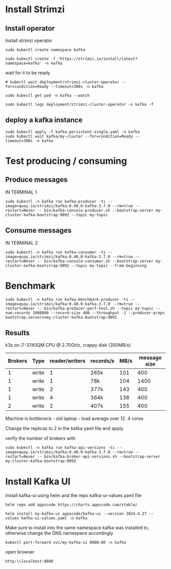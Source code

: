 # Install Strimzi

## Install operator
Install strimzi operator

```
sudo kubectl create namespace kafka

sudo kubectl create -f 'https://strimzi.io/install/latest?namespace=kafka' -n kafka

```

wait for it to be ready 

```
# kubectl wait deployment/strimzi-cluster-operator --for=condition=Ready --timeout=300s -n kafka

sudo kubectl get pod -n kafka --watch

sudo kubectl logs deployment/strimzi-cluster-operator -n kafka -f
```

## deploy a kafka instance

```
sudo kubectl apply -f kafka-persistent-single.yaml -n kafka
sudo kubectl wait kafka/my-cluster --for=condition=Ready --timeout=300s -n kafka 
```

# Test producing / consuming

## Produce messages

IN TERMINAL 1

```
sudo kubectl -n kafka run kafka-producer -ti --image=quay.io/strimzi/kafka:0.40.0-kafka-3.7.0 --rm=true --restart=Never -- bin/kafka-console-producer.sh --bootstrap-server my-cluster-kafka-bootstrap:9092 --topic my-topic
```

## Consume messages

IN TERMINAL 2

```
sudo kubectl -n kafka run kafka-consumer -ti --image=quay.io/strimzi/kafka:0.40.0-kafka-3.7.0 --rm=true --restart=Never -- bin/kafka-console-consumer.sh --bootstrap-server my-cluster-kafka-bootstrap:9092 --topic my-topic --from-beginning
```

# Benchmark
```
sudo kubectl -n kafka run kafka-benchmark-producer -ti --image=quay.io/strimzi/kafka:0.40.0-kafka-3.7.0 --rm=true --restart=Never -- bin/kafka-producer-perf-test.sh --topic my-topic --num-records 1000000 --record-size 400 --throughput -1 --producer-props bootstrap.servers=my-cluster-kafka-bootstrap:9092
```

## Results

k3s on i7-3740QM CPU @ 2.70GHz, crappy disk (350MB/s)

| Brokers       | Type | reader/writers |  records/s  |  MB/s |  message size |
|---------------|------|----------------|-------------|-------|---------------|
| 1 | write | 1 | 265k | 101 | 400 |
| 1 | write | 1 | 78k  | 104 | 1400 | 
| 1 | write | 2 | 377k  | 143 | 400 | 
| 1 | write | 4 | 364k  | 138 | 400 |
| 2 | write | 2 | 407k  | 155 | 400 |

Machine is bottleneck - old laptop - load average over 12. 4 cores

Change the replicas to 2 in the kafka yaml file and apply

verify the number of brokers with

```
sudo kubectl -n kafka run kafka-api-versions -ti --image=quay.io/strimzi/kafka:0.40.0-kafka-3.7.0 --rm=true --restart=Never -- bin/kafka-broker-api-versions.sh --bootstrap-server my-cluster-kafka-bootstrap:9092
```

# Install Kafka UI

Install kafka-ui using helm and the repo kafka-ui-values.yaml file

```
helm repo add appscode https://charts.appscode.com/stable/

helm install my-kafka-ui appscode/kafka-ui --version 2024.4.27 --values kafka-ui-values.yaml -n kafka
```

Make sure to install into the same namespace kafka was installed to, otherwise change the DNS namespace accordingly

```
kubectl port-forward svc/my-kafka-ui 8080:80 -n kafka
```

open browser

`http:\\localhost:8080`